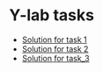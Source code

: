 # Y-lab tasks

- [Solution for task 1](https://github.com/jBuly4/Y_lab_Hometasks/tree/main/task_1)
- [Solution for task 2](https://github.com/jBuly4/Y_lab_Hometasks/tree/main/task_2)
- [Solution for task_3](https://github.com/jBuly4/Y_lab_Hometasks/tree/main/task_3)